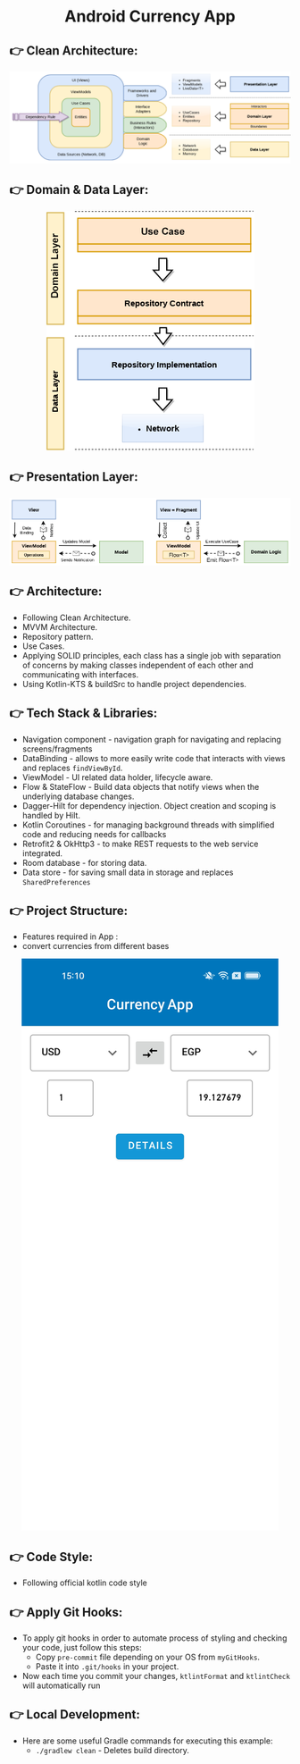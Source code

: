 <h1 align="center">
Android Currency App
</h1>


:point_right: Clean Architecture:
-----------------
<div align="center">
<img src="https://github.com/Mostafaelnagar/Currency-App/blob/master/architecure/architecture.png">
</div>


:point_right: Domain & Data Layer:
-----------------
<div align="center">
<img src="https://github.com/Mostafaelnagar/Currency-App/blob/master/architecure/data_layer.png">
</div>


:point_right: Presentation Layer:
-----------------
<div align="center">
<img src="https://github.com/Mostafaelnagar/Currency-App/blob/master/architecure/ui_layer.png">
</div>


:point_right: Architecture:
-----------------

- Following Clean Architecture.
- MVVM Architecture.
- Repository pattern.
- Use Cases.
- Applying SOLID principles, each class has a single job with separation of concerns by making
  classes independent of each other and communicating with interfaces.
- Using Kotlin-KTS & buildSrc to handle project dependencies.

:point_right: Tech Stack & Libraries:
-----------------

- Navigation component - navigation graph for navigating and replacing screens/fragments
- DataBinding - allows to more easily write code that interacts with views and
  replaces ```findViewById```.
- ViewModel - UI related data holder, lifecycle aware.
- Flow & StateFlow - Build data objects that notify views when the underlying database changes.
- Dagger-Hilt for dependency injection. Object creation and scoping is handled by Hilt.
- Kotlin Coroutines - for managing background threads with simplified code and reducing needs for
  callbacks
- Retrofit2 & OkHttp3 - to make REST requests to the web service integrated.
- Room database - for storing data.
- Data store - for saving small data in storage and replaces ```SharedPreferences```

:point_right: Project Structure:
-----------------

- Features required in App :
- convert currencies from different bases

<div align="center" height="50%">
<img src="https://github.com/Mostafaelnagar/Currency-App/blob/master/images/convertion%20page.jpg">
</div>

:point_right: Code Style:
-----------

- Following official kotlin code style

:point_right: Apply Git Hooks:
-----------

- To apply git hooks in order to automate process of styling and checking your code, just follow
  this steps:
  - Copy ```pre-commit``` file depending on your OS from ```myGitHooks```.
  - Paste it into ```.git/hooks``` in your project.
- Now each time you commit your changes, ```ktlintFormat``` and  ```ktlintCheck``` will
  automatically run

:point_right: Local Development:
-----------

- Here are some useful Gradle commands for executing this example:
  - `./gradlew clean` - Deletes build directory.

